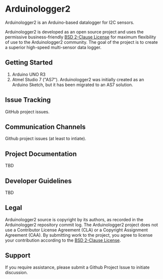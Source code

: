 Arduinologger2
=======
Arduinologger2 is an Arduino-based datalogger for I2C sensors.

Arduinologger2 is developed as an open source project and uses the permissive business-friendly [BSD 2-Clause License](http://opensource.org/licenses/BSD-2-Clause) for maximum flexibility of use to the Arduinologger2 community. The goal of the project is to create a superior high-speed multi-sensor data logger.

Getting Started
---------------
1. Arduino UNO R3
2. Atmel Studio 7 ("AS7"). Arduinologger2 was initially created as an Arduino Sketch, but it has been migrated to an AS7 solution.

Issue Tracking
--------------
GitHub project issues.

Communication Channels
----------------------
Github project issues (at least to intiate).

Project Documentation
----------------------
TBD

Developer Guidelines
--------------------
TBD

Legal
-----
Arduinologger2 source is copyright by its authors, as recorded in the Arduinologger2 repository commit log. The Arduinologger2 project does not use a Contributor License Agreement (CLA) or a Copyright Assignment Agreement (CAA). By submitting work to the project, you agree to license your contribution according to the [BSD 2-Clause License](http://opensource.org/licenses/BSD-2-Clause).

Support
-------
If you require assistance, please submit a Github Project Issue to initiate discussion.
